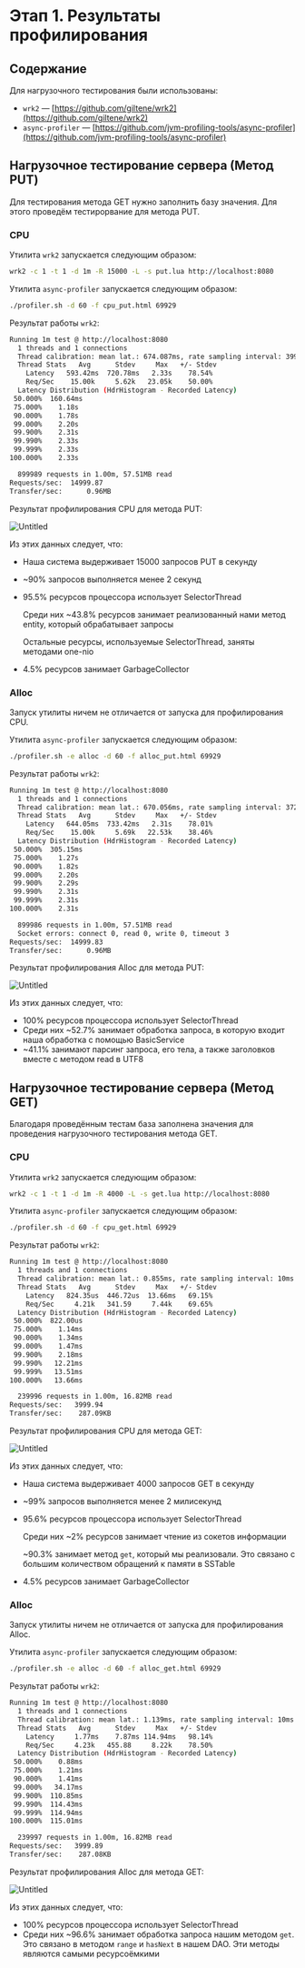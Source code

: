 # Этап 1. Результаты профилирования

## Содержание

Для нагрузочного тестирования были использованы:

- `wrk2` — [https://github.com/giltene/wrk2](https://github.com/giltene/wrk2)
- `async-profiler` — [https://github.com/jvm-profiling-tools/async-profiler](https://github.com/jvm-profiling-tools/async-profiler)

## Нагрузочное тестирование сервера (Метод PUT)

Для тестирования метода GET нужно заполнить базу значения. Для этого проведём тестирорвание для метода PUT. 

### CPU

Утилита `wrk2` запускается следующим образом:

```bash
wrk2 -c 1 -t 1 -d 1m -R 15000 -L -s put.lua http://localhost:8080
```

Утилита `async-profiler` запускается следующим образом:

```bash
./profiler.sh -d 60 -f cpu_put.html 69929
```

Результат работы `wrk2`:

```bash
Running 1m test @ http://localhost:8080
  1 threads and 1 connections
  Thread calibration: mean lat.: 674.087ms, rate sampling interval: 3991ms
  Thread Stats   Avg      Stdev     Max   +/- Stdev
    Latency   593.42ms  720.78ms   2.33s    78.54%
    Req/Sec    15.00k     5.62k   23.05k    50.00%
  Latency Distribution (HdrHistogram - Recorded Latency)
 50.000%  160.64ms
 75.000%    1.18s 
 90.000%    1.78s 
 99.000%    2.20s 
 99.900%    2.31s 
 99.990%    2.33s 
 99.999%    2.33s 
100.000%    2.33s 

  899989 requests in 1.00m, 57.51MB read
Requests/sec:  14999.87
Transfer/sec:      0.96MB
```

Результат профилирования CPU для метода PUT:

![Untitled](img/1.png)

Из этих данных следует, что:

- Наша система выдерживает 15000 запросов PUT в секунду
- ~90% запросов выполняется менее 2 секунд
- 95.5% ресурсов процессора использует SelectorThread

    Среди них ~43.8% ресурсов занимает реализованный нами метод entity, который обрабатывает запросы

    Остальные ресурсы, используемые SelectorThread, заняты методами one-nio

- 4.5% ресурсов занимает GarbageCollector

### Alloc

Запуск утилиты ничем не отличается от запуска для профилирования CPU.

Утилита `async-profiler` запускается следующим образом:

```bash
./profiler.sh -e alloc -d 60 -f alloc_put.html 69929
```

Результат работы `wrk2`:

```bash
Running 1m test @ http://localhost:8080
  1 threads and 1 connections
  Thread calibration: mean lat.: 670.056ms, rate sampling interval: 3729ms
  Thread Stats   Avg      Stdev     Max   +/- Stdev
    Latency   644.05ms  733.42ms   2.31s    78.01%
    Req/Sec    15.00k     5.69k   22.53k    38.46%
  Latency Distribution (HdrHistogram - Recorded Latency)
 50.000%  305.15ms
 75.000%    1.27s 
 90.000%    1.82s 
 99.000%    2.20s 
 99.900%    2.29s 
 99.990%    2.31s 
 99.999%    2.31s 
100.000%    2.31s 

  899986 requests in 1.00m, 57.51MB read
  Socket errors: connect 0, read 0, write 0, timeout 3
Requests/sec:  14999.83
Transfer/sec:      0.96MB
```

Результат профилирования Alloc для метода PUT:

![Untitled](img/2.png)

Из этих данных следует, что:

- 100% ресурсов процессора использует SelectorThread
- Среди них ~52.7% занимает обработка запроса, в которую входит наша обработка с помощью BasicService
- ~41.1% занимают парсинг запроса, его тела, а также заголовков вместе с методом read в UTF8

## Нагрузочное тестирование сервера (Метод GET)

Благодаря проведённым тестам база заполнена значения для проведения нагрузочного тестирования метода GET. 

### CPU

Утилита `wrk2` запускается следующим образом:

```bash
wrk2 -c 1 -t 1 -d 1m -R 4000 -L -s get.lua http://localhost:8080
```

Утилита `async-profiler` запускается следующим образом:

```bash
./profiler.sh -d 60 -f cpu_get.html 69929
```

Результат работы `wrk2`:

```bash
Running 1m test @ http://localhost:8080
  1 threads and 1 connections
  Thread calibration: mean lat.: 0.855ms, rate sampling interval: 10ms
  Thread Stats   Avg      Stdev     Max   +/- Stdev
    Latency   824.35us  446.72us  13.66ms   69.15%
    Req/Sec     4.21k   341.59     7.44k    69.65%
  Latency Distribution (HdrHistogram - Recorded Latency)
 50.000%  822.00us
 75.000%    1.14ms
 90.000%    1.34ms
 99.000%    1.47ms
 99.900%    2.18ms
 99.990%   12.21ms
 99.999%   13.51ms
100.000%   13.66ms

  239996 requests in 1.00m, 16.82MB read
Requests/sec:   3999.94
Transfer/sec:    287.09KB
```

Результат профилирования CPU для метода GET:

![Untitled](img/3.png)

Из этих данных следует, что:

- Наша система выдерживает 4000 запросов GET в секунду
- ~99% запросов выполняется менее 2 милисекунд
- 95.6% ресурсов процессора использует SelectorThread

    Среди них ~2% ресурсов занимает чтение из сокетов информации

    ~90.3% занимает метод `get`, который мы реализовали. Это связано с большим количеством обращений к памяти в SSTable

- 4.5% ресурсов занимает GarbageCollector

### Alloc

Запуск утилиты ничем не отличается от запуска для профилирования Alloc.

Утилита `async-profiler` запускается следующим образом:

```bash
./profiler.sh -e alloc -d 60 -f alloc_get.html 69929
```

Результат работы `wrk2`:

```bash
Running 1m test @ http://localhost:8080
  1 threads and 1 connections
  Thread calibration: mean lat.: 1.139ms, rate sampling interval: 10ms
  Thread Stats   Avg      Stdev     Max   +/- Stdev
    Latency     1.77ms    7.87ms 114.94ms   98.14%
    Req/Sec     4.23k   455.88     8.22k    78.50%
  Latency Distribution (HdrHistogram - Recorded Latency)
 50.000%    0.88ms
 75.000%    1.21ms
 90.000%    1.41ms
 99.000%   34.17ms
 99.900%  110.85ms
 99.990%  114.43ms
 99.999%  114.94ms
100.000%  115.01ms

  239997 requests in 1.00m, 16.82MB read
Requests/sec:   3999.89
Transfer/sec:    287.08KB
```

Результат профилирования Alloc для метода GET:

![Untitled](img/4.png)

Из этих данных следует, что:

- 100% ресурсов процессора использует SelectorThread
- Среди них ~96.6% занимает обработка запроса нашим методом `get`. Это связано в методом `range` и `hasNext` в нашем DAO. Эти методы являются самыми ресурсоёмкими
